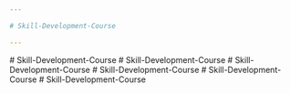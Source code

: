 ```yaml
---

# Skill-Development-Course

---
```

#   S k i l l - D e v e l o p m e n t - C o u r s e  
 #   S k i l l - D e v e l o p m e n t - C o u r s e  
 #   S k i l l - D e v e l o p m e n t - C o u r s e  
 #   S k i l l - D e v e l o p m e n t - C o u r s e  
 #   S k i l l - D e v e l o p m e n t - C o u r s e  
 #   S k i l l - D e v e l o p m e n t - C o u r s e  
 